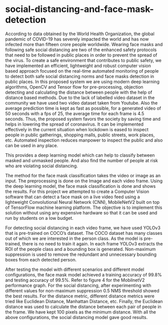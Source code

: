 # social-distancing-and-face-mask-detection

According to data obtained by the World Health Organization, the global pandemic of COVID-19 has severely impacted the world and has now infected more than fifteen
crore people worldwide. Wearing face masks and following
safe social distancing are two of the enhanced safety protocols that need to be followed in public places in order to
prevent the spread of the virus. To create a safe environment that contributes to public safety, we have implemented
an efficient, lightweight and robust computer vision based
approach focused on the real-time automated monitoring of
people to detect both safe social distancing norms and face
masks detection in public places. In this proposed system
we are using modern deep learning algorithms, OpenCV
and Tensor flow for pre-processing, objection detecting and
calculating the distance between people with the help of
distance based methods. Due to the lack of labelled video
dataset in the community we have used two video dataset
taken from Youtube. Also the average prediction time is kept
as fast as possible, for a generated video of 50 seconds with
a fps of 25, the average time for each frame is 4.5 seconds.
Thus, the proposed system favors the society by saving time
and helps in lowering the spread of coronavirus. It can be
implemented effectively in the current situation when lockdown is eased to inspect people in public gatherings, shopping malls, public streets, work places, etc. Automated inspection reduces manpower to inspect the public and also
can be used in any place.

This provides a deep learning model which can help to classify between masked and
unmasked people. And also find the number of people at
risk who are violating social distancing.

The method for the face mask classification takes the
video or image as an input. The preprocessing is done on
the Image and each video frame. Using the deep learning model, the face mask classification is done and shows
the results. For this project we attempted to create a Computer Vision software that can detect a face mask on a live
video feed using a lightweight Convolutional Neural Network (CNN), MobileNetV2 built on top of TensorFlow machine learning platform. The objective is to implement this
solution without using any expensive hardware so that it can
be used and run by students on a low budget.

For detecting social distancing in each video frame, we have
used YOLOv3 that is pre-trained on COCO’s dataset. The
COCO dataset has many classes out of which we are interested in the person class. As the model is pre-trained,
there is no need to train it again. In each frame YOLOv3
extracts the ROI of the people class and a bounding box is
generated. Non-maximum suppression is used to remove
the redundant and unnecessary bounding boxes from each
detected person.

After testing the model with different scenarios and different model configurations, the face mask model achieved
a training accuracy of 99.8% and testing accuracy of 99.5%.
Refer to figure 4 for the MobilnetV2 performance graph.
For the social distancing, after experimenting with different
values for non-maximum suppression 0.5 NMS threshold
showed the best results. For the distance metric, different
distance metrics were tried like Euclidean Distance, Manhattan Distance, etc. Finally, the Euclidean distance was
used to calculate the distance between each pair of people
in the frame. We have kept 100 pixels as the minimum distance. With all the above configurations, the social distancing model gave good results. 
